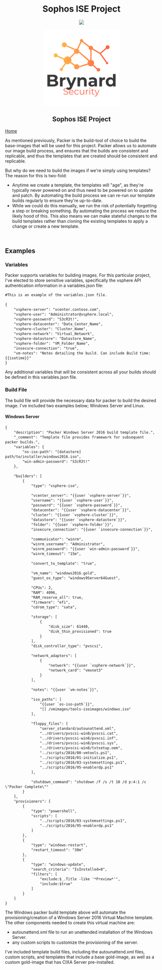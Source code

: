 <div class="header">
    <h1 align="center">Sophos ISE Project</h1>
    <p align="center">
    <img src="https://img.shields.io/badge/made%20by-RalphBrynard-blue">

<!-- logo -->
</br>
<p align="center">
    <a href="https://github.com/BrynardSecurity/Sophos-ISE-Project">
        <img src="../images/logo.png" alt="logo" width="250" height="250">
    </a>
    <h2 align="center">Sophos ISE Project</h3>
    <div class="navbar">
        <a href="../README.md">Home</a>
    </div>
</div>
</p>


<div class="main">
<p align="left">
As mentioned previously, Packer is the build-tool of choice to build the base-images that will be used for this project. Packer allows us to automate our image build process, and ensures that the builds are consistent and replicable, and thus the templates that are created should be consistent and replicable. 
</p>
<p align="left">
But why do we need to build the images if we're simply using templates? The reason for this is two-fold:
<br>
<ul>
    <li> Anytime we create a template, the templates will "age", as they're typically never powered on and thus need to be powered on to update and patch. By automating the build process we can re-run our template builds regularly to ensure they're up-to-date.
    <li> While we could do this manually, we run the risk of potentially forgetting a step or breaking something. By automating the process we reduce the likely hood of this. This also means we can make stateful changes to the build templates rather than cloning the existing templates to apply a change or create a new template.
</ul>
</br>
</p>
<h2 align="left">Examples</h2>
<h3 align="left">Variables</h3>
<p align="left">
Packer supports variables for building images. For this particular project, I've elected to store sensitive variables, specifically the vsphere API authentication information in a variables.json file:

```
#This is an example of the variables.json file.

{
    "vsphere-server": "vcenter.contoso.com",
    "vsphere-user": "Administrator@vsphere.local",
    "vsphere-password": "S3cR3t!",
    "vsphere-datacenter": "Data_Center_Name",
    "vsphere-cluster": "Cluster_Name",
    "vsphere-network": "Virtual_Network",
    "vsphere-datastore": "Datastore_Name",
    "vsphere-folder": "VM_Folder_Name",
    "insecure-connection": "true",
    "vm-notes": "Notes detailing the build. Can include Build time: {{isotime}}"
}
```
<p align="left">
Any additional variables that will be consistent across all your builds should be defined in this variables.json file. 
<p>
<h3 align="left">Build File</h3>
</p>
The build file will provide the necessary data for packer to build the desired image. I've included two examples below; Windows Server and Linux.
</p>

<h4>Windows Server</h4>

```
{
	"description": "Packer Windows Server 2016 build template file.",
	"_comment": "Template file provides framework for subsequent packer builds.",
	"variables": {
		"os-iso-path": "[datastore] path/to/installer/windows2016.iso",
        "win-admin-password": "S3cR3t!"
	},

	"builders": [
		{
			"type": "vsphere-iso",

			"vcenter_server": "{{user `vsphere-server`}}",
			"username": "{{user `vsphere-user`}}",
			"password": "{{user `vsphere-password`}}",
			"datacenter": "{{user `vsphere-datacenter`}}",
			"cluster": "{{user `vsphere-cluster`}}",
			"datastore": "{{user `vsphere-datastore`}}",
			"folder": "{{user `vsphere-folder`}}",
			"insecure_connection": "{{user `insecure-connection`}}",

			"communicator": "winrm",
			"winrm_username": "Administrator",
			"winrm_password": "{{user `win-admin-password`}}",
			"winrm_timeout": "15m",

			"convert_to_template": "true",	

			"vm_name": "windows2016.gold",
			"guest_os_type": "windows9Server64Guest",
			
			"CPUs": 2,
			"RAM": 4096,
			"RAM_reserve_all": true,
			"firmware": "efi",
			"cdrom_type": "sata",

			"storage": [
				{
					"disk_size": 61440,
					"disk_thin_provisioned": true
				}
			],
			"disk_controller_type": "pvscsi",

			"network_adapters": [
				{
					"network": "{{user `vsphere-network`}}",
					"network_card": "vmxnet3"
				}
			],

			"notes": "{{user `vm-notes`}}",

			"iso_paths": [
				"{{user `os-iso-path`}}",
				"[] /vmimages/tools-isoimages/windows.iso"
			],

			"floppy_files": [
				"server_standard/autounattend.xml",
				"../drivers/pvscsi-win8/pvscsi.cat",
				"../drivers/pvscsi-win8/pvscsi.inf",
				"../drivers/pvscsi-win8/pvscsi.sys",
				"../drivers/pvscsi-win8/txtsetup.oem",
				"../scripts/2016/00-vmtools.ps1",
				"../scripts/2016/01-initialize.ps1",
				"../scripts/2016/03-systemsettings.ps1",
				"../scripts/2016/95-enablerdp.ps1"
			],

			"shutdown_command": "shutdown /f /s /t 10 /d p:4:1 /c \"Packer Complete\""
		}
	],
	"provisioners": [
		{
			"type": "powershell",
			"scripts": [
				"../scripts/2016/03-systemsettings.ps1",
				"../scripts/2016/95-enablerdp.ps1"
			]
		},
		{
			"type": "windows-restart",
			"restart_timeout": "30m"
		},
		{
			"type": "windows-update",
			"search_criteria": "IsInstalled=0",
			"filters": [
				"exclude:$_.Title -like '*Preview*'",
                "include:$true"
			]
		}
	]
}
```

<p>
The Windows packer build template above will automate the provisioning/creation of a Windows Server 2016 Virtual Machine template. The other components needed to create this virtual machine are:
<ul>
<li> autounattend.xml file to run an unattended installation of the Windows Server.
<li> any custom scripts to customize the provisioning of the server.
</ul>
<p>
I've included template build files, including the autounattend.xml files, custom scripts, and templates that include a base gold-image, as well as a custom gold-image that has CIXA Server pre-installed.
</p>
</p>
</p>
</div>

